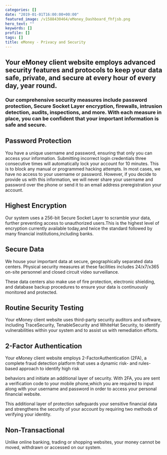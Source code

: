 ```yaml
---
categories: []
date: "2019-01-01T16:00:00+00:00"
featured_image: /v1588430464/eMoney_Dashboard_fhfjsb.png
hero_text: ""
keywords: []
profile: []
tags: []
title: eMoney - Privacy and Security
---
```

## Your eMoney client website employs advanced security features and protocols to keep your data safe, private, and secure at every hour of every day, year round.

### Our comprehensive security measures include password protection, Secure Socket Layer encryption, firewalls, intrusion detection, audits, inspections, and more. With each measure in place, you can be confident that your important information is safe and secure.

## Password Protection

You have a unique username and password, ensuring that only you can access your information. Submitting incorrect login credentials three consecutive times will automatically lock your account for 10 minutes. This is to block any manual or programmed hacking attempts. In most cases, we have no access to your username or password. However, if you decide to provide us with this information, we will never share your username and password over the phone or send it to an email address preregistration your account.

## Highest Encryption

Our system uses a 256-bit Secure Socket Layer to scramble your data, further preventing access to unauthorized users.This is the highest level of encryption currently available today,and twice the standard followed by many financial institutions,including banks.

## Secure Data

We house your important data at secure, geographically separated data centers. Physical security measures at these facilities includes 24/x7/x365 on-site personnel and closed circuit video surveillance.

These data centers also make use of fire protection, electronic shielding, and database backup procedures to ensure your data is continuously monitored and protected.

## Routine Security Testing

Your eMoney client website uses third-party security auditors and software, including TraceSecurity, TenableSecurity and WhiteHat Security, to identify vulnerabilities within your system and to assist us with remediation efforts.

## 2-Factor Authentication

Your eMoney client website employs 2-FactorAuthentication (2FA), a complete fraud detection platform that uses a dynamic risk- and rules-based approach to identify high risk

behaviors and initiate an additional layer of security. With 2FA, you are sent a verification code to your mobile phone,which you are required to input along with your username and password in order to access your personal financial website.

This additional layer of protection safeguards your sensitive financial data and strengthens the security of your account by requiring two methods of verifying your identity.

## Non-Transactional

Unlike online banking, trading or shopping websites, your money cannot be moved, withdrawn or accessed on our system.